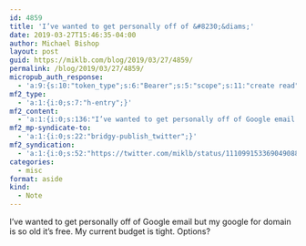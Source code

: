 ```yaml
---
id: 4859
title: 'I’ve wanted to get personally off of &#8230;&diams;'
date: 2019-03-27T15:46:35-04:00
author: Michael Bishop
layout: post
guid: https://miklb.com/blog/2019/03/27/4859/
permalink: /blog/2019/03/27/4859/
micropub_auth_response:
  - 'a:9:{s:10:"token_type";s:6:"Bearer";s:5:"scope";s:11:"create read";s:2:"me";s:36:"https://miklb.com/blog/author/miklb/";s:9:"issued_by";s:45:"https://miklb.com/wp-json/indieauth/1.0/token";s:9:"client_id";s:33:"https://indigenous.abode.pub/ios/";s:11:"client_name";s:18:"Indigenous for iOS";s:9:"issued_at";i:1553542347;s:4:"user";i:1;s:13:"last_accessed";i:1553715995;}'
mf2_type:
  - 'a:1:{i:0;s:7:"h-entry";}'
mf2_content:
  - 'a:1:{i:0;s:136:"I’ve wanted to get personally off of Google email but my google for domain is so old it’s free. My current budget is tight. Options?";}'
mf2_mp-syndicate-to:
  - 'a:1:{i:0;s:22:"bridgy-publish_twitter";}'
mf2_syndication:
  - 'a:1:{i:0;s:52:"https://twitter.com/miklb/status/1110991533690490888";}'
categories:
  - misc
format: aside
kind:
  - Note
---
```

I’ve wanted to get personally off of Google email but my google for domain is so old it’s free. My current budget is tight. Options?